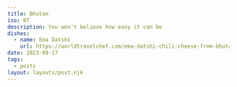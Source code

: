 ```yaml
---
title: Bhutan
iso: BT
description: You won't believe how easy it can be
dishes:
  - name: Ema Datshi
    url: https://worldtravelchef.com/ema-datshi-chili-cheese-from-bhutan/
date: 2023-09-17
tags:
  - posts
layout: layouts/post.njk
---
```

